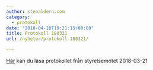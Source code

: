 ```yaml
---
author: stenaldern.com
category:
  - protokoll
date: "2018-04-10T19:21:15+00:00"
title: Protokoll 180321
url: /nyheter/protokoll-180321/

---
```

[Här](/wp-content/uploads/2018/04/Protokoll-styrelsemöte-20180321.pdf "Protokoll") kan du läsa protokollet från styrelsemötet 2018-03-21
